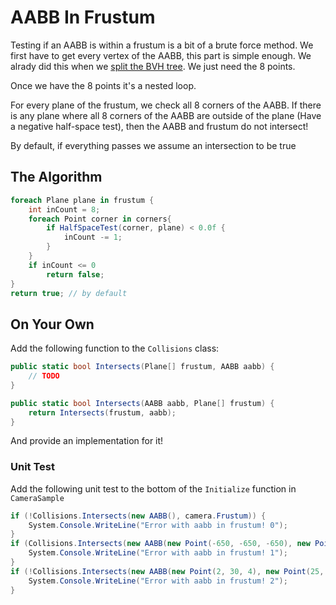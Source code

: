 # AABB In Frustum

Testing if an AABB is within a frustum is a bit of a brute force method. We first have to get every vertex of the AABB, this part is simple enough. We alrady did this when we [split the BVH tree](https://gdbooks.gitbooks.io/3dcollisions/content/Chapter4/bvh_split.html). We just need the 8 points.

Once we have the 8 points it's a nested loop. 

For every plane of the frustum, we check all 8 corners of the AABB. If there is any plane where all 8 corners of the AABB are outside of the plane (Have a negative half-space test), then the AABB and frustum do not intersect!

By default, if everything passes we assume an intersection to be true

## The Algorithm

```cs
foreach Plane plane in frustum {
    int inCount = 8;
    foreach Point corner in corners{
        if HalfSpaceTest(corner, plane) < 0.0f {
            inCount -= 1;
        }
    }
    if inCount <= 0
        return false;
}
return true; // by default
```

## On Your Own

Add the following function to the ```Collisions``` class:

```cs
public static bool Intersects(Plane[] frustum, AABB aabb) {
    // TODO
}

public static bool Intersects(AABB aabb, Plane[] frustum) {
    return Intersects(frustum, aabb);
}
```

And provide an implementation for it!

### Unit Test

Add the following unit test to the bottom of the ```Initialize``` function in ```CameraSample```

```cs
if (!Collisions.Intersects(new AABB(), camera.Frustum)) {
    System.Console.WriteLine("Error with aabb in frustum! 0");
}
if (Collisions.Intersects(new AABB(new Point(-650, -650, -650), new Point(-600, -600, -600)), camera.Frustum)) {
    System.Console.WriteLine("Error with aabb in frustum! 1");
}
if (!Collisions.Intersects(new AABB(new Point(2, 30, 4), new Point(25, 35, 45)), camera.Frustum)) {
    System.Console.WriteLine("Error with aabb in frustum! 2");
}
```